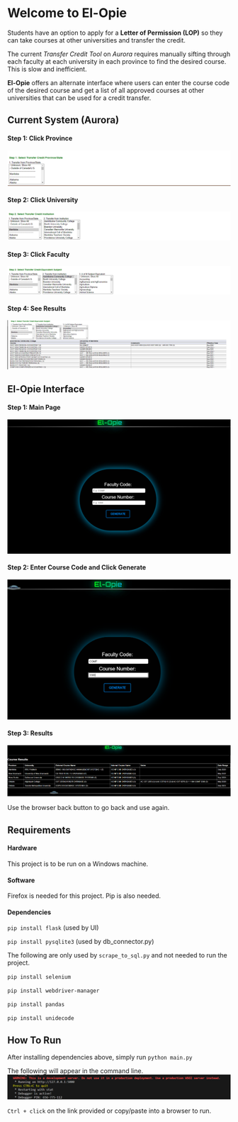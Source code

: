 # Welcome to El-Opie
Students have an option to apply for a **Letter of Permission (LOP)** so they can take courses at other universities and transfer the credit.

The current *Transfer Credit Tool* on *Aurora* requires manually sifting through each faculty at each university in each province to find the desired course. This is slow and inefficient.

**El-Opie** offers an alternate interface where users can enter the course code of the desired course and get a list of all approved courses at other universities that can be used for a credit transfer.

## Current System (Aurora)
#### Step 1: Click Province
![step1](screenshots/uofm1.png)
#### Step 2: Click University
![step2](screenshots/uofm2.png)
#### Step 3: Click Faculty
![step3](screenshots/uofm3.png)
#### Step 4: See Results
![step4](screenshots/uofm4.png)


## El-Opie Interface
#### Step 1: Main Page
![new_step1](screenshots/ours1.png)
#### Step 2: Enter Course Code and Click Generate
![new_step2](screenshots/ours2.png)
#### Step 3: Results
![new_step3](screenshots/ours3.png)

Use the browser back button to go back and use again.

## Requirements
#### Hardware
This project is to be run on a Windows machine.
#### Software
Firefox is needed for this project. Pip is also needed.
#### Dependencies
`pip install flask` (used by UI)

`pip install pysqlite3` (used by db_connector.py)

The following are only used by `scrape_to_sql.py` and not needed to run the project.

`pip install selenium`

`pip install webdriver-manager`

`pip install pandas`

`pip install unidecode`


## How To Run
After installing dependencies above, simply run `python main.py`

The following will appear in the command line.
![console](screenshots/console.png)

`Ctrl + click` on the link provided or copy/paste into a browser to run.




